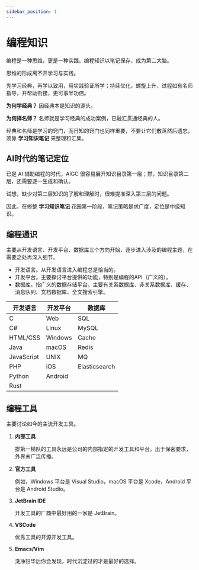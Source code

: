 ```yaml
---
sidebar_position: 1
---
```


# 编程知识

编程是一种思维，更是一种实践。编程知识以笔记保存，成为第二大脑。

思维的形成离不开学习与实践。

先学习经典，再学以致用，用实践验证所学；持续优化，螺旋上升，过程如有名师指导，并帮助衔接，更可事半功倍。

**为何学经典？** 因经典本是知识的源头。

**为何择名师？** 名师就是学习经典的成功案例，已融汇贯通经典的人。

经典和名师是学习的窍门，而日知的窍门也同样重要，不要让它们散落然后遗忘，须靠 **学习知识笔记** 来整理和汇集。

## AI时代的笔记定位

已是 AI 辅助编程的时代，AIGC 很容易展开知识目录第一层；然，知识目录第二层，还需要逐一生成和确认。

试想，缺少对第二层知识的了解和理解时，很难提准深入第三层的问题。

因此，在修整 **学习知识笔记** 花园第一阶段，笔记策略是求广度，定位是中级知识。

## 编程通识

主要从开发语言、开发平台、数据库三个方向开始，逐步进入涉及的编程主题，在需要之处再深入细节。

- 开发语言。从开发语言进入编程总是恰当的。
- 开发平台。主要探讨平台提供的功能，特别是编程的API（广义的）。
- 数据库。指广义的数据存储平台，主要有关系数据库、非关系数据库、缓存、消息队列、文档数据库、全文搜索引擎。

| 开发语言    | 开发平台 | 数据库        |
| ----------- | -------  | ------------- |
| C           | Web      | SQL           |
| C#          | Linux    | MySQL         |                      
| HTML/CSS    | Windows  | Cache         |                              
| Java        | macOS    | Redis         |                        
| JavaScript  | UNIX     | MQ            |                             
| PHP         | iOS      | Elasticsearch |                     
| Python      | Android  |               |                            
| Rust        |          |               |                 

## 编程工具

主要讨论如今的主流开发工具。

1. **内部工具**

   排第一梯队的工具永远是公司的内部指定的开发工具和平台。出于保密要求，外界未广泛传播。

2. **官方工具**

   例如，Windows 平台是 Visual Studio，macOS 平台是 Xcode，Android 平台是 Android Studio。
   
3. **JetBrain IDE**
    
   开发工具的厂商中最好用的一家是 JetBrain。
   
4. **VSCode**

   优秀工具的开源开发工具。

5. **Emacs/Vim**

   洗净铅华后你会发现，时代沉淀过的才是最好的选择。






